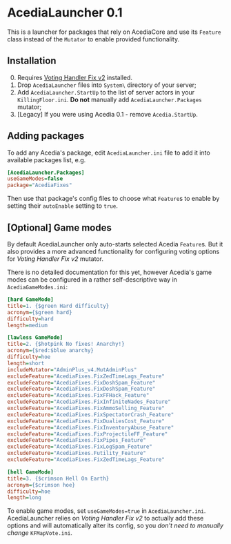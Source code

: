 # AcediaLauncher 0.1

This is a launcher for packages that rely on AcediaCore and use its `Feature`
class instead of the `Mutator` to enable provided functionality.

## Installation

0. Requires
    [Voting Handler Fix v2](https://forums.tripwireinteractive.com/index.php?threads/mod-voting-handler-fix.43202/)
    installed.
1. Drop `AcediaLauncher` files into `System\` directory of your server;
2. Add `AcediaLauncher.StartUp` to the list of server actors in your
    `KillingFloor.ini`.
    **Do not** manually add `AcediaLauncher.Packages` mutator;
3. [Legacy] If you were using Acedia 0.1 - remove `Acedia.StartUp`.

## Adding packages

To add any Acedia's package, edit `AcediaLauncher.ini` file to add it into
available packages list, e.g.

```ini
[AcediaLauncher.Packages]
useGameModes=false
package="AcediaFixes"
```

Then use that package's config files to choose what `Feature`s to enable
by setting their `autoEnable` setting to `true`.

## [Optional] Game modes

By default AcediaLauncher only auto-starts selected Acedia `Feature`s.
But it also provides a more advanced functionality for configuring voting
options for *Voting Handler Fix v2* mutator.

There is no detailed documentation for this yet, however Acedia's game modes
can be configured in a rather self-descriptive way in `AcediaGameModes.ini`:

```ini
[hard GameMode]
title=1. {$green Hard difficulty}
acronym={$green hard}
difficulty=hard
length=medium

[lawless GameMode]
title=2. {$hotpink No fixes! Anarchy!}
acronym={$red:$blue anarchy}
difficulty=hoe
length=short
includeMutator="AdminPlus_v4.MutAdminPlus"
excludeFeature="AcediaFixes.FixZedTimeLags_Feature"
excludeFeature="AcediaFixes.FixDoshSpam_Feature"
excludeFeature="AcediaFixes.FixDoshSpam_Feature"
excludeFeature="AcediaFixes.FixFFHack_Feature"
excludeFeature="AcediaFixes.FixInfiniteNades_Feature"
excludeFeature="AcediaFixes.FixAmmoSelling_Feature"
excludeFeature="AcediaFixes.FixSpectatorCrash_Feature"
excludeFeature="AcediaFixes.FixDualiesCost_Feature"
excludeFeature="AcediaFixes.FixInventoryAbuse_Feature"
excludeFeature="AcediaFixes.FixProjectileFF_Feature"
excludeFeature="AcediaFixes.FixPipes_Feature"
excludeFeature="AcediaFixes.FixLogSpam_Feature"
excludeFeature="AcediaFixes.Futility_Feature"
excludeFeature="AcediaFixes.FixZedTimeLags_Feature"

[hell GameMode]
title=3. {$crimson Hell On Earth}
acronym={$crimson hoe}
difficulty=hoe
length=long
```

To enable game modes, set `useGameModes=true` in `AcediaLauncher.ini`.
AcediaLauncher relies on *Voting Handler Fix v2* to actually add these options
and will automatically alter its config, so you *don't need to manually change*
`KFMapVote.ini`.
